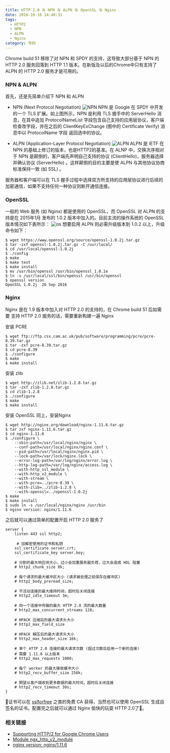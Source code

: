 ```yaml
---
title: HTTP 2.0 与 NPN 与 ALPN 与 OpenSSL 与 Nginx
date: 2016-10-16 14:40:31
tags: 
  - HTTP2
  - NPN
  - ALPN
  - Nginx
category: 写码 
---
```


Chrome build 51 移除了对 NPN 和 SPDY 的支持，这导致大部分基于 NPN 的 HTTP 2.0 服务回落到 HTTP 1.1 版本。在新版及以后的Chrome中只有支持了 ALPN 的 HTTP 2.0 服务才是可用的。

<!--more-->
### NPN & ALPN
首先，还是先简单介绍下 NPN 和 ALPN

* NPN (Next Protocol Negotiation)
![NPN][NPN] 
NPN 是 Google 在 SPDY 中开发的一个 TLS 扩展。如上图所示，NPN 是利用 TLS 握手中的 ServerHello 消息，在其中追加 ProtocolNameList 字段包含自己支持的应用层协议，客户端检查改字段，并在之后的 ClientKeyExChange (图中的 Certificate Verify) 消息中以 ProtocolName 字段 返回选中的协议。

* ALPN (Application-Layer Protocol Negotiation)
![ALPN][ALPN]
ALPN 是 IETF 在 NPN 的基础上修订的版本，也是HTTP2的基准。在 ALNP 中，交换次序相对于 NPN 是颠倒的，客户端先声明自己支持的协议 (ClientHello)，服务器选择并确认协议 (ServerHello) 。这样颠倒的目的主要是使 ALPN 与其他协议协商标准保持一致 (如 SSL) 。

服务器和客户端可以在 TLS 握手过程中选择双方所支持的应用层协议进行后续的加密通信，如果不支持任何一种协议则断开通信连接。

### OpenSSL
一般的 Web 服务 (如 Nginx) 都是使用的 OpenSSL，而 OpenSSL 对 ALPN 的支持是在 2015年1月 发布的 1.0.2 版本中加入的。目前主流的操作系统的 OpenSSL 版本情况如下表所示：
![os][os]
想要启用 ALPN 则必需升级版本到 1.0.2 以上，升级命令如下：

```
$ wget https://www.openssl.org/source/openssl-1.0.2j.tar.gz
$ tar -zxf openssl-1.0.2j.tar.gz -C /usr/local/
$ cd /usr/local/openssl-1.0.2j
$ ./config
$ make
$ make test
$ make install
$ mv /usr/bin/openssl /usr/bin/openssl_1.0.1e
$ ln -s /usr/local/ssl/bin/openssl /usr/bin/openssl
$ openssl version
OpenSSL 1.0.2j  26 Sep 2016
```
### Nginx
Nginx 是在 1.9 版本中加入对 HTTP 2.0 的支持的，在 Chrome build 51 后如需要 支持 HTTP 2.0 服务的话，需要重新构建一遍 Nginx

安装 PCRE

```
$ wget ftp://ftp.csx.cam.ac.uk/pub/software/programming/pcre/pcre-8.39.tar.gz
$ tar -zxf pcre-8.39.tar.gz
$ cd pcre-8.39
$ ./configure
$ make
$ make install
```
安装 zlib

```
$ wget http://zlib.net/zlib-1.2.8.tar.gz
$ tar -zxf zlib-1.2.8.tar.gz
$ cd zlib-1.2.8
$ ./configure
$ make
$ make install
```
安装 OpenSSL 同上，安装Nginx

```
$ wget http://nginx.org/download/nginx-1.11.6.tar.gz
$ tar zxf nginx-1.11.6.tar.gz
$ cd nginx-1.11.6
$ ./configure \
    --sbin-path=/usr/local/nginx/nginx \
    --conf-path=/usr/local/nginx/nginx.conf \
    --pid-path=/usr/local/nginx/nginx.pid \
    --lock-path=/var/lock/nginx.lock \
    --error-log-path=/var/log/nginx/error.log \
    --http-log-path=/var/log/nginx/access.log \
    --with-http_ssl_module \
    --with-http_v2_module \
    --with-stream \
    --with-pcre=../pcre-8.39 \
    --with-zlib=../zlib-1.2.8 \
    --with-openssl=../openssl-1.0.2j
$ make
$ make install
$ sudo ln -s /usr/local/nginx/nginx /usr/bin
$ nginx version: nginx/1.11.6
```
之后就可以通过简单的配置开启 HTTP 2.0 服务了

```
server {
    listen 443 ssl http2;
	
	 # 加解密使用的证书和私钥
    ssl_certificate server.crt;
    ssl_certificate_key server.key;
    
    # 分割的最大响应块大小，过小会加重服务器负荷，过大会造成 HOL 阻塞
    # http2_chunk_size 8k; 
    
    # 每个请求的最大缓冲区大小 (请求被处理之前保存在缓冲区)
    # http2_body_preread_size;
    
    # 不活动连接的最大维持时间，超时后关闭连接
    # http2_idle_timeout 3m;
    
    # 同一个连接中传输的最大 HTTP 2.0 流的最大数量
    # http2_max_concurrent_streams 128;
    
    # HPACK 压缩后的最大请求头大小
    # http2_max_field_size
    
    # HPACK 解压后的最大请求头大小
    # http2_max_header_size 16k;
    
    # 单个 HTTP 2.0 连接的最大请求次数 (超过次数后启用一个新的连接) 
    # 需要 1.11.6 以上版本
    # http2_max_requests 1000;
    
    # 每个 worker 的最大接收缓冲大小
    # http2_recv_buffer_size 256k;
    
    # 期望从客户端收到更多数据的最大时间，超时后关闭连接
    # http2_recv_timeout 30s;
}
```
证书可以在 [sslforfree](https://www.sslforfree.com/) 之类的免费 CA 获得，当然也可以使用 OpenSSL 生成自签名的证书。配置完之后就可以通过 Nginx 愉快的玩耍 HTTP 2.0了🙈。

### 相关链接
* [Supporting HTTP/2 for Google Chrome Users](https://www.nginx.com/blog/supporting-http2-google-chrome-users/)
* [Module ngx\_http\_v2_module](http://nginx.org/en/docs/http/ngx_http_v2_module.html)
* [nginx version: nginx/1.11.6](https://www.nginx.com/resources/admin-guide/installing-nginx-open-source/)



[NPN]: http://ogovd1xl2.bkt.clouddn.com/xnpn-negotiation.png.pagespeed.ic.jL_X7qsh4g.png?imageView2/1/w/696/h/348
[ALPN]: http://ogovd1xl2.bkt.clouddn.com/how-alpn-works.png?imageView2/1/w/696/h/348
[os]: http://ogovd1xl2.bkt.clouddn.com/wwww.png
